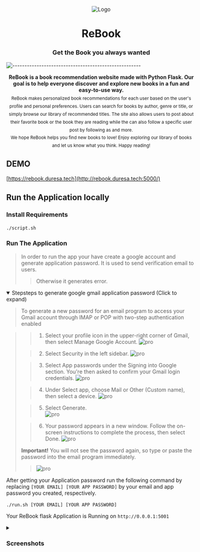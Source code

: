 <p align="center">
  <img src="https://raw.githubusercontent.com/andreasbm/readme/master/assets/logo-shadow.png" alt="Logo" width="150" height="150" />


<h1 align="center">ReBook</h1>
<h3 align="center">Get the Book you always wanted</h3>

![-----------------------------------------------------](https://raw.githubusercontent.com/andreasbm/readme/master/assets/lines/colored.png)
</p>

<p align="center">
  <b>ReBook is a book recommendation website made with Python Flask. Our goal is to help everyone discover and explore new books in a fun and easy-to-use way. 
</b></br>
  <sub> ReBook makes personalized book recommendations for each user based on the user's profile and personal preferences. Users can search for books by author, genre or title, or simply browse our library of recommended titles. The site also allows users to post about their favorite book or the book they are reading while the can also follow a specific user post by following as and more. </sub><br>
  <sub>
  We hope ReBook helps you find new books to love! Enjoy exploring our library of books and let us know what you think. Happy reading! 
</sub>
</p>

## DEMO
[https://rebook.duresa.tech](http://rebook.duresa.tech:5000/)

## Run the Application locally

### Install Requirements
```bash
./script.sh
```

### Run The Application
>In order to run the app your have create a google account and generate application password.
>It is used to send verification email to users.
>>Otherwise it generates error.

<details open>
 <summary>
  Stepsteps to generate google gmail application password (Click to expand)
 </summary>

 >To generate a new password for an email program to access your Gmail account through IMAP or POP with two-step authentication enabled
 
>>1. Select your profile icon in the upper-right corner of Gmail, then select Manage Google Account.
>> ![pro](https://www.lifewire.com/thmb/5jYYfe6_0LdDPkK9WkHI3MRjlD4=/750x0/filters:no_upscale():max_bytes(150000):strip_icc():format(webp)/002_get-a-password-to-access-gmail-by-pop-imap-2-1171882-694a421d0e174036823a8c78070a7891.jpg)
> 
>> 2. Select Security in the left sidebar.
>> ![pro](https://www.lifewire.com/thmb/2cj_ju75ktcMDP51IT4moVOUi2w=/750x0/filters:no_upscale():max_bytes(150000):strip_icc():format(webp)/003_get-a-password-to-access-gmail-by-pop-imap-2-1171882-eadfd723e3ef4600b8c92d4862688d61.jpg)
> 
>> 3. Select App passwords under the Signing into Google section. You're then asked to confirm your Gmail login credentials.
>> ![pro](https://www.lifewire.com/thmb/zCBI22fcPX6cBR7LDSfdI3Qx788=/750x0/filters:no_upscale():max_bytes(150000):strip_icc():format(webp)/004_get-a-password-to-access-gmail-by-pop-imap-2-1171882-c250c452670344c58d8bf5bd830b8dfa.jpg)
> 
>> 4. Under Select app, choose Mail or Other (Custom name), then select a device.
>> ![pro](https://www.lifewire.com/thmb/TVV66FqRVp3uMBjQHr4CTf1WZF0=/750x0/filters:no_upscale():max_bytes(150000):strip_icc():format(webp)/005_get-a-password-to-access-gmail-by-pop-imap-2-1171882-4597fd9c463f4e2abd37af86acadf3ad.jpg)
>
>> 5. Select Generate. <br>
>> ![pro](https://www.lifewire.com/thmb/TVV66FqRVp3uMBjQHr4CTf1WZF0=/750x0/filters:no_upscale():max_bytes(150000):strip_icc():format(webp)/005_get-a-password-to-access-gmail-by-pop-imap-2-1171882-4597fd9c463f4e2abd37af86acadf3ad.jpg)
>
>> 6. Your password appears in a new window. Follow the on-screen instructions to complete the process, then select Done.
>> ![pro](https://www.lifewire.com/thmb/omrDSOD5t_DVGFhxITp--hU6X8g=/750x0/filters:no_upscale():max_bytes(150000):strip_icc():format(webp)/007_get-a-password-to-access-gmail-by-pop-imap-2-1171882-b1b9848151a6477eae4778b5c4e4295a.jpg)
>
> <strong>Important!</strong> You will not see the password again, so type or paste the password into the email program immediately.
>> ![pro](https://www.lifewire.com/thmb/TVV66FqRVp3uMBjQHr4CTf1WZF0=/750x0/filters:no_upscale():max_bytes(150000):strip_icc():format(webp)/005_get-a-password-to-access-gmail-by-pop-imap-2-1171882-4597fd9c463f4e2abd37af86acadf3ad.jpg)
 
</details>

After getting your Application password run the following command by replacing `[YOUR EMAIL] [YOUR APP PASSWORD]` by your email and app password you created, respectively. 

```
./run.sh [YOUR EMAIL] [YOUR APP PASSWORD]
```

Your ReBook flask Application is Running on ` http://0.0.0.1:5001 `
<details>
  <summary>
    <h3>Screenshots</h3>
  </summary>
  
![landing](images/landing-min.png)
![custom search](images/custom-search-min.png)
![search](images/search-min.png)
![register](images/register-min.png)
![login](images/login-min.png)
![blog](images/blog-min.png)
![library](images/library-min.png)
  
<details>
Made in Ethiopia by [BisRy](https://github.com/bisryy) and [Duresa](https://github.com/duressa-feyissa) for [ALx](https://alx.app) Project.
